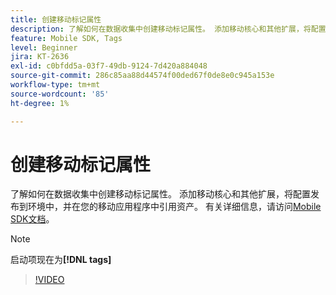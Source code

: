 ```yaml
---
title: 创建移动标记属性
description: 了解如何在数据收集中创建移动标记属性。 添加移动核心和其他扩展，将配置发布到环境中，并在您的移动应用程序中引用资产。
feature: Mobile SDK, Tags
level: Beginner
jira: KT-2636
exl-id: c0bfdd5a-03f7-49db-9124-7d420a884048
source-git-commit: 286c85aa88d44574f00ded67f0de8e0c945a153e
workflow-type: tm+mt
source-wordcount: '85'
ht-degree: 1%

---
```


# 创建移动标记属性

了解如何在数据收集中创建移动标记属性。 添加移动核心和其他扩展，将配置发布到环境中，并在您的移动应用程序中引用资产。 有关详细信息，请访问[Mobile SDK文档](https://developer.adobe.com/client-sdks/documentation/)。

>[!NOTE]
>
> 启动项现在为&#x200B;**[!DNL tags]**

>[!VIDEO](https://video.tv.adobe.com/v/26264/?learn=on&enablevpops)
